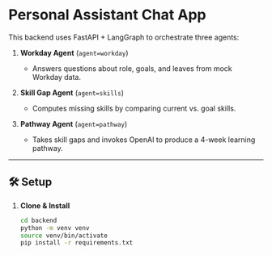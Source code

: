 # Personal Assistant Chat App

This backend uses FastAPI + LangGraph to orchestrate three agents:

1. **Workday Agent** (`agent=workday`)  
   - Answers questions about role, goals, and leaves from mock Workday data.

2. **Skill Gap Agent** (`agent=skills`)  
   - Computes missing skills by comparing current vs. goal skills.

3. **Pathway Agent** (`agent=pathway`)  
   - Takes skill gaps and invokes OpenAI to produce a 4-week learning pathway.

---

## 🛠️ Setup

1. **Clone & Install**  
   ```bash
   cd backend
   python -m venv venv
   source venv/bin/activate
   pip install -r requirements.txt
